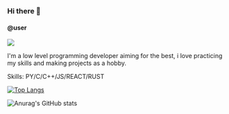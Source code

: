 ### Hi there 👋
#### @user

![](https://cdn.discordapp.com/banners/962069811574222908/cfd39d3d6f4e0c6797fcc1495ca52f07.webp?size=1024&width=0&height=256)

I'm a low level programming developer aiming for the best, i love practicing my skills and making projects as a hobby.

Skills: PY/C/C++/JS/REACT/RUST

[![Top Langs](https://github-readme-stats.vercel.app/api/top-langs/?username=Windows221e)](https://github.com/anuraghazra/github-readme-stats)

![Anurag's GitHub stats](https://github-readme-stats.vercel.app/api?username=Windows221e&show_icons=true&theme=radical)

